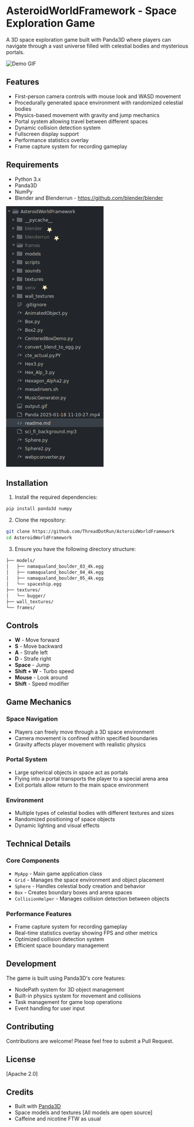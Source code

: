 # AsteroidWorldFramework - Space Exploration Game

A 3D space exploration game built with Panda3D where players can navigate through a vast universe filled with celestial bodies and mysterious portals.

![Demo GIF](./output.gif)

## Features

- First-person camera controls with mouse look and WASD movement
- Procedurally generated space environment with randomized celestial bodies
- Physics-based movement with gravity and jump mechanics
- Portal system allowing travel between different spaces
- Dynamic collision detection system
- Fullscreen display support
- Performance statistics overlay
- Frame capture system for recording gameplay

## Requirements

- Python 3.x
- Panda3D
- NumPy
- Blender and Blenderrun - https://github.com/blender/blender

![Demo PNG](./FileStructure.png)

## Installation

1. Install the required dependencies:
```bash
pip install panda3d numpy
```

2. Clone the repository:
```bash
git clone https://github.com/ThreadDotRun/AsteroidWorldFramework
cd AsteroidWorldFramework
```

3. Ensure you have the following directory structure:
```
├── models/
│   ├── namaqualand_boulder_03_4k.egg
│   ├── namaqualand_boulder_04_4k.egg
│   ├── namaqualand_boulder_05_4k.egg
│   └── spaceship.egg
├── textures/
│   └── bugger/
├── wall_textures/
└── frames/
```

## Controls

- **W** - Move forward
- **S** - Move backward
- **A** - Strafe left
- **D** - Strafe right
- **Space** - Jump
- **Shift + W** - Turbo speed
- **Mouse** - Look around
- **Shift** - Speed modifier

## Game Mechanics

### Space Navigation
- Players can freely move through a 3D space environment
- Camera movement is confined within specified boundaries
- Gravity affects player movement with realistic physics

### Portal System
- Large spherical objects in space act as portals
- Flying into a portal transports the player to a special arena area
- Exit portals allow return to the main space environment

### Environment
- Multiple types of celestial bodies with different textures and sizes
- Randomized positioning of space objects
- Dynamic lighting and visual effects

## Technical Details

### Core Components

- `MyApp` - Main game application class
- `Grid` - Manages the space environment and object placement
- `Sphere` - Handles celestial body creation and behavior
- `Box` - Creates boundary boxes and arena spaces
- `CollisionHelper` - Manages collision detection between objects

### Performance Features

- Frame capture system for recording gameplay
- Real-time statistics overlay showing FPS and other metrics
- Optimized collision detection system
- Efficient space boundary management

## Development

The game is built using Panda3D's core features:
- NodePath system for 3D object management
- Built-in physics system for movement and collisions
- Task management for game loop operations
- Event handling for user input

## Contributing

Contributions are welcome! Please feel free to submit a Pull Request.

## License

[Apache 2.0]

## Credits

- Built with [Panda3D](https://www.panda3d.org/)
- Space models and textures [All models are open source]
- Caffeine and nicotine FTW as usual
